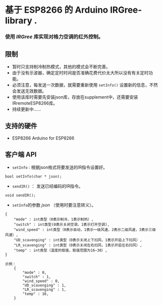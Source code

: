 # 基于 __ESP8266__ 的 __Arduino IRGree-library__ .
### 使用 ___IRGree___ 库实现对格力空调的红外控制。
## 限制
- 暂时只支持制冷制热模式，其他的模式会不断完善。
- 由于没有示波器，确定定时时间是否准确花费代价太大所以没有有关定时功能。
- 必须注意，每发送一次数据，就需要重新使用 `setInfo()` 设置新的信息，不然会发送无效数据。
- 使用该库时需要先安装json库，存放在supplement中，还需要安装IRremoteESP8266库。
- 持续更新中......
## 支持的硬件
- ESP8266 Arduino for ESP8266
## 客户端 __API__
- `setInfo` : 根据json格式将要发送的IR指令设置好。
```
bool setInfo(char * json);
```
- `sendIR()` ： 发送已经编码的IR指令。
```
void sendIR();
```
- `setInfo`的参数 _json_ （使用时要注意转义）。
```
{
    "mode" : int类型（0表示制冷，1表示制热）,
    "switch" : int类型(0表示关闭空调，1表示打开空调),
    "wind_speed" : int类型（0表示自动，1表示一级风速，2表示二级风速，3表示三级风速）,
    "UD_scavenging" : int类型（0表示关闭上下扫风，1表示开启上下扫风）,
    "LR_scavenging" : int类型（0表示关闭左右扫风，1表示开启左右扫风）,	
    "temp" : int类型（温度的取值，取值范围为16~30）,
}

示例：
    {
        "mode" : 0,
        "switch" : 1,
        "wind_speed" : 0,
        "UD_scavenging" : 1,
        "LR_scavenging" : 1,	
        "temp" : 16,
    }
```
